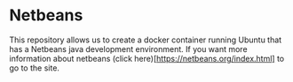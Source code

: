 # Netbeans

This repository allows us to create a docker container running Ubuntu that has a Netbeans java development environment. 
If you want more information about netbeans (click here)[https://netbeans.org/index.html] to go to the site.
